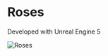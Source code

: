 # Roses

Developed with Unreal Engine 5

![Roses](https://github.com/n1nj4z33/Roses/blob/master/Roses.png)
